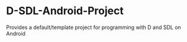 # D-SDL-Android-Project
Provides a default/template project for programming with D and SDL on Android
